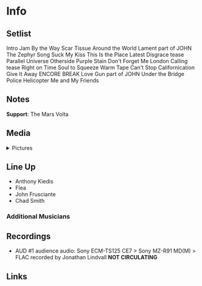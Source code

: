 # Info

## Setlist

Intro Jam
By the Way
Scar Tissue
Around the World
Lament part of JOHN
The Zephyr Song
Suck My Kiss
This Is the Place
Latest Disgrace tease
Parallel Universe
Otherside
Purple Stain
Don't Forget Me
London Calling tease
Right on Time
Soul to Squeeze
Warm Tape
Can't Stop
Californication
Give It Away
ENCORE BREAK
Love Gun part of JOHN
Under the Bridge
Police Helicopter
Me and My Friends

## Notes

**Support**: The Mars Volta

## Media 

<details>
  <summary>Pictures</summary>
  <!--<img alt="Setlist" title="Setlist" src="_.jpg" height="200" />-->
</details>

## Line Up

* Anthony Kiedis
* Flea
* John Frusciante
* Chad Smith

### Additional Musicians

## Recordings

* AUD #1 audience audio: Sony ECM-TS125 CE7 > Sony MZ-R91 MD(M) > FLAC recorded by Jonathan Lindvall **NOT CIRCULATING**

## Links

